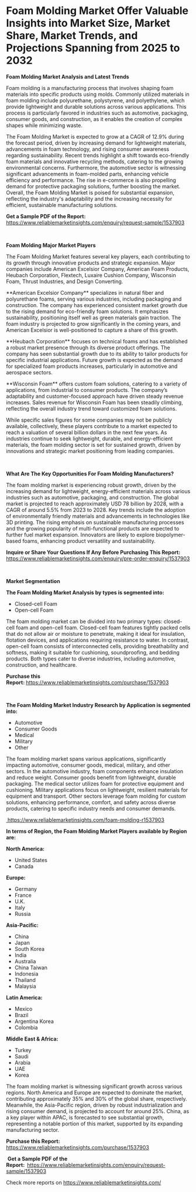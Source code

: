 <p><h1>Foam Molding Market Offer Valuable Insights into Market Size, Market Share, Market Trends, and Projections Spanning from 2025 to 2032</h1></p><p><strong>Foam Molding Market Analysis and Latest Trends</strong></p>
<p><p>Foam molding is a manufacturing process that involves shaping foam materials into specific products using molds. Commonly utilized materials in foam molding include polyurethane, polystyrene, and polyethylene, which provide lightweight and durable solutions across various applications. This process is particularly favored in industries such as automotive, packaging, consumer goods, and construction, as it enables the creation of complex shapes while minimizing waste.</p><p>The Foam Molding Market is expected to grow at a CAGR of 12.9% during the forecast period, driven by increasing demand for lightweight materials, advancements in foam technology, and rising consumer awareness regarding sustainability. Recent trends highlight a shift towards eco-friendly foam materials and innovative recycling methods, catering to the growing environmental concerns. Furthermore, the automotive sector is witnessing significant advancements in foam-molded parts, enhancing vehicle efficiency and performance. The rise in e-commerce is also propelling demand for protective packaging solutions, further boosting the market. Overall, the Foam Molding Market is poised for substantial expansion, reflecting the industry's adaptability and the increasing necessity for efficient, sustainable manufacturing solutions.</p></p>
<p><strong>Get a Sample PDF of the Report:&nbsp;</strong> <a href="https://www.reliablemarketinsights.com/enquiry/request-sample/1537903?utm_campaign=3312&utm_medium=2&utm_source=Github&utm_content=ia&utm_term=10032025&utm_id=foam-molding">https://www.reliablemarketinsights.com/enquiry/request-sample/1537903</a></p>
<p>&nbsp;</p>
<p><strong>Foam Molding Major Market Players</strong></p>
<p><p>The Foam Molding Market features several key players, each contributing to its growth through innovative products and strategic expansion. Major companies include American Excelsior Company, American Foam Products, Heubach Corporation, Flextech, Luxaire Cushion Company, Wisconsin Foam, Thrust Industries, and Design Converting.</p><p>**American Excelsior Company** specializes in natural fiber and polyurethane foams, serving various industries, including packaging and construction. The company has experienced consistent market growth due to the rising demand for eco-friendly foam solutions. It emphasizes sustainability, positioning itself well as green materials gain traction. The foam industry is projected to grow significantly in the coming years, and American Excelsior is well-positioned to capture a share of this growth.</p><p>**Heubach Corporation** focuses on technical foams and has established a robust market presence through its diverse product offerings. The company has seen substantial growth due to its ability to tailor products for specific industrial applications. Future growth is expected as the demand for specialized foam products increases, particularly in automotive and aerospace sectors.</p><p>**Wisconsin Foam** offers custom foam solutions, catering to a variety of applications, from industrial to consumer products. The company’s adaptability and customer-focused approach have driven steady revenue increases. Sales revenue for Wisconsin Foam has been steadily climbing, reflecting the overall industry trend toward customized foam solutions.</p><p>While specific sales figures for some companies may not be publicly available, collectively, these players contribute to a market expected to reach a valuation of several billion dollars in the next few years. As industries continue to seek lightweight, durable, and energy-efficient materials, the foam molding sector is set for sustained growth, driven by innovations and strategic market positioning from leading companies.</p></p>
<p>&nbsp;</p>
<p><strong>What Are The Key Opportunities For Foam Molding Manufacturers?</strong></p>
<p><p>The foam molding market is experiencing robust growth, driven by the increasing demand for lightweight, energy-efficient materials across various industries such as automotive, packaging, and construction. The global market is projected to reach approximately USD 78 billion by 2028, with a CAGR of around 5.5% from 2023 to 2028. Key trends include the adoption of environmentally friendly materials and advancements in technologies like 3D printing. The rising emphasis on sustainable manufacturing processes and the growing popularity of multi-functional products are expected to further fuel market expansion. Innovators are likely to explore biopolymer-based foams, enhancing product versatility and sustainability.</p></p>
<p><strong>Inquire or Share Your Questions If Any Before Purchasing This Report:</strong> <a href="https://www.reliablemarketinsights.com/enquiry/pre-order-enquiry/1537903?utm_campaign=3312&utm_medium=2&utm_source=Github&utm_content=ia&utm_term=10032025&utm_id=foam-molding">https://www.reliablemarketinsights.com/enquiry/pre-order-enquiry/1537903</a></p>
<p>&nbsp;</p>
<p><strong>Market Segmentation</strong></p>
<p><strong>The Foam Molding Market Analysis by types is segmented into:</strong></p>
<p><ul><li>Closed-cell Foam</li><li>Open-cell Foam</li></ul></p>
<p><p>The foam molding market can be divided into two primary types: closed-cell foam and open-cell foam. Closed-cell foam features tightly packed cells that do not allow air or moisture to penetrate, making it ideal for insulation, flotation devices, and applications requiring resistance to water. In contrast, open-cell foam consists of interconnected cells, providing breathability and softness, making it suitable for cushioning, soundproofing, and bedding products. Both types cater to diverse industries, including automotive, construction, and healthcare.</p></p>
<p><strong>Purchase this Report:&nbsp;</strong><a href="https://www.reliablemarketinsights.com/purchase/1537903?utm_campaign=3312&utm_medium=2&utm_source=Github&utm_content=ia&utm_term=10032025&utm_id=foam-molding">https://www.reliablemarketinsights.com/purchase/1537903</a></p>
<p>&nbsp;</p>
<p><strong>The Foam Molding Market Industry Research by Application is segmented into:</strong></p>
<p><ul><li>Automotive</li><li>Consumer Goods</li><li>Medical</li><li>Military</li><li>Other</li></ul></p>
<p><p>The foam molding market spans various applications, significantly impacting automotive, consumer goods, medical, military, and other sectors. In the automotive industry, foam components enhance insulation and reduce weight. Consumer goods benefit from lightweight, durable packaging. The medical sector utilizes foam for protective equipment and cushioning. Military applications focus on lightweight, resilient materials for equipment and transport. Other sectors leverage foam molding for custom solutions, enhancing performance, comfort, and safety across diverse products, catering to specific industry needs and consumer demands.</p></p>
<p><a href="https://www.reliablemarketinsights.com/foam-molding-r1537903?utm_campaign=3312&utm_medium=2&utm_source=Github&utm_content=ia&utm_term=10032025&utm_id=foam-molding">&nbsp;https://www.reliablemarketinsights.com/foam-molding-r1537903</a></p>
<p><strong>In terms of Region, the Foam Molding Market Players available by Region are:</strong></p>
<p>
    <p> <strong> North America: </strong>
        <ul>
            <li>United States</li>
            <li>Canada</li>
        </ul>
        </p> 
    <p> <strong> Europe: </strong>
        <ul>
            <li>Germany</li>
            <li>France</li>
            <li>U.K.</li>
            <li>Italy</li>
            <li>Russia</li>
        </ul>
        </p> 
    <p> <strong> Asia-Pacific: </strong>
        <ul>
            <li>China</li>
            <li>Japan</li>
            <li>South Korea</li>
            <li>India</li>
            <li>Australia</li>
            <li>China Taiwan</li>
            <li>Indonesia</li>
            <li>Thailand</li>
            <li>Malaysia</li>
        </ul>
        </p> 
    <p> <strong> Latin America: </strong>
        <ul>
            <li>Mexico</li>
            <li>Brazil</li>
            <li>Argentina Korea</li>
            <li>Colombia</li>
        </ul>
        </p> 
    <p> <strong> Middle East & Africa: </strong>
        <ul>
            <li>Turkey</li>
            <li>Saudi</li>
            <li>Arabia</li>
            <li>UAE</li>
            <li>Korea</li>
        </ul>
    </p>
    </p>
<p><p>The foam molding market is witnessing significant growth across various regions. North America and Europe are expected to dominate the market, contributing approximately 35% and 30% of the global share, respectively. Meanwhile, the Asia-Pacific region, driven by robust industrialization and rising consumer demand, is projected to account for around 25%. China, as a key player within APAC, is forecasted to see substantial growth, representing a notable portion of this market, supported by its expanding manufacturing sector.</p></p>
<p><strong>Purchase this Report: </strong><a href="https://www.reliablemarketinsights.com/purchase/1537903?utm_campaign=3312&utm_medium=2&utm_source=Github&utm_content=ia&utm_term=10032025&utm_id=foam-molding">https://www.reliablemarketinsights.com/purchase/1537903</a></p>
<p>&nbsp;<strong>Get a Sample PDF of the Report:&nbsp;&nbsp;</strong><a href="https://www.reliablemarketinsights.com/enquiry/request-sample/1537903?utm_campaign=3312&utm_medium=2&utm_source=Github&utm_content=ia&utm_term=10032025&utm_id=foam-molding">https://www.reliablemarketinsights.com/enquiry/request-sample/1537903</a></p>
<p><strong></strong></p>
<p>Check more reports on <a href="https://www.reliablemarketinsights.com/?utm_campaign=3312&utm_medium=2&utm_source=Github&utm_content=ia&utm_term=10032025&utm_id=foam-molding">https://www.reliablemarketinsights.com/</a></p>